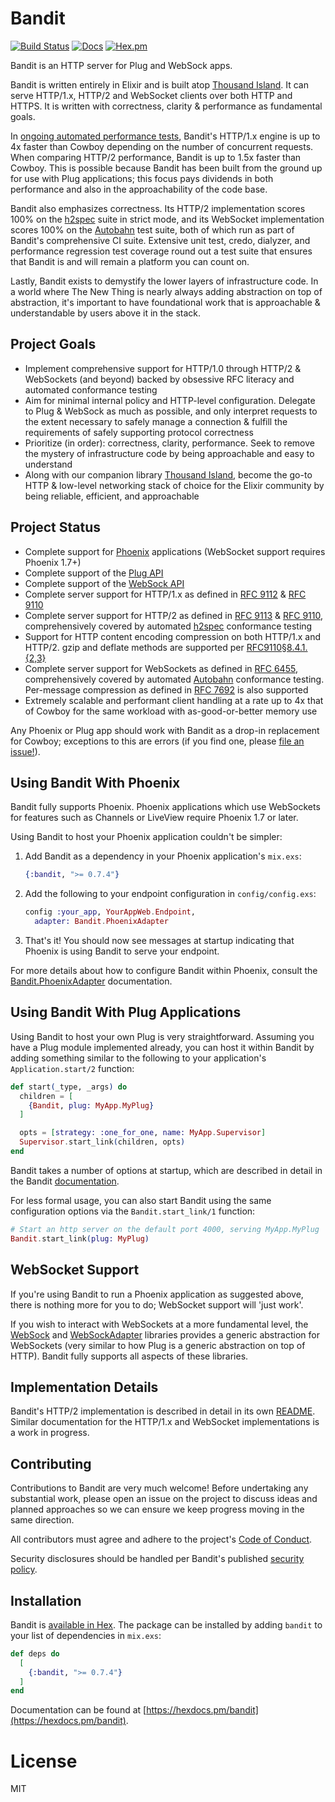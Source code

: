 # Bandit

[![Build Status](https://github.com/mtrudel/bandit/workflows/Elixir%20CI/badge.svg)](https://github.com/mtrudel/bandit/actions)
[![Docs](https://img.shields.io/badge/api-docs-green.svg?style=flat)](https://hexdocs.pm/bandit)
[![Hex.pm](https://img.shields.io/hexpm/v/bandit.svg?style=flat&color=blue)](https://hex.pm/packages/bandit)

Bandit is an HTTP server for Plug and WebSock apps.

Bandit is written entirely in Elixir and is built atop [Thousand
Island](https://github.com/mtrudel/thousand_island). It can serve HTTP/1.x,
HTTP/2 and WebSocket clients over both HTTP and HTTPS. It is written with
correctness, clarity & performance as fundamental goals.

In [ongoing automated performance
tests](https://github.com/mtrudel/bandit/actions/runs/4449308920),
Bandit's HTTP/1.x engine is up to 4x faster than Cowboy depending on the number of concurrent
requests. When comparing HTTP/2 performance, Bandit is up to 1.5x faster than Cowboy. This is
possible because Bandit has been built from the ground up for use with Plug applications; this
focus pays dividends in both performance and also in the approachability of the code base.

Bandit also emphasizes correctness. Its HTTP/2 implementation scores 100% on the
[h2spec](https://github.com/summerwind/h2spec) suite in strict mode, and its
WebSocket implementation scores 100% on the
[Autobahn](https://github.com/crossbario/autobahn-testsuite) test suite, both of
which run as part of Bandit's comprehensive CI suite. Extensive unit test,
credo, dialyzer, and performance regression test coverage round out a test suite
that ensures that Bandit is and will remain a platform you can count on.

Lastly, Bandit exists to demystify the lower layers of infrastructure code. In a world where
The New Thing is nearly always adding abstraction on top of abstraction, it's important to have
foundational work that is approachable & understandable by users above it in the stack.

## Project Goals

* Implement comprehensive support for HTTP/1.0 through HTTP/2 & WebSockets (and
  beyond) backed by obsessive RFC literacy and automated conformance testing
* Aim for minimal internal policy and HTTP-level configuration. Delegate to Plug & WebSock as much as
  possible, and only interpret requests to the extent necessary to safely manage a connection
  & fulfill the requirements of safely supporting protocol correctness
* Prioritize (in order): correctness, clarity, performance. Seek to remove the mystery of
  infrastructure code by being approachable and easy to understand
* Along with our companion library [Thousand
  Island](https://github.com/mtrudel/thousand_island), become the go-to HTTP
  & low-level networking stack of choice for the Elixir community by being
  reliable, efficient, and approachable

## Project Status

* Complete support for [Phoenix](https://github.com/phoenixframework/phoenix) applications (WebSocket
  support requires Phoenix 1.7+)
* Complete support of the [Plug API](https://github.com/elixir-plug/plug)
* Complete support of the [WebSock API](https://github.com/phoenixframework/websock)
* Complete server support for HTTP/1.x as defined in [RFC
  9112](https://datatracker.ietf.org/doc/html/rfc9112) & [RFC
  9110](https://datatracker.ietf.org/doc/html/rfc9110)
* Complete server support for HTTP/2 as defined in [RFC
  9113](https://datatracker.ietf.org/doc/html/rfc9113) & [RFC
  9110](https://datatracker.ietf.org/doc/html/rfc9110), comprehensively covered
  by automated [h2spec](https://github.com/summerwind/h2spec) conformance
  testing
* Support for HTTP content encoding compression on both HTTP/1.x and HTTP/2.
  gzip and deflate methods are supported per
  [RFC9110§8.4.1.{2,3}](https://www.rfc-editor.org/rfc/rfc9110.html#section-8.4.1.2)
* Complete server support for WebSockets as defined in [RFC
  6455](https://datatracker.ietf.org/doc/html/rfc6455), comprehensively covered by automated
  [Autobahn](https://github.com/crossbario/autobahn-testsuite) conformance testing. Per-message
  compression as defined in [RFC 7692](https://datatracker.ietf.org/doc/html/rfc7692) is also
  supported
* Extremely scalable and performant client handling at a rate up to 4x that of Cowboy for the same
  workload with as-good-or-better memory use

Any Phoenix or Plug app should work with Bandit as a drop-in replacement for
Cowboy; exceptions to this are errors (if you find one, please [file an
issue!](https://github.com/mtrudel/bandit/issues)).

## Using Bandit With Phoenix

Bandit fully supports Phoenix. Phoenix applications which use WebSockets for
features such as Channels or LiveView require Phoenix 1.7 or later.

Using Bandit to host your Phoenix application couldn't be simpler:

1. Add Bandit as a dependency in your Phoenix application's `mix.exs`:

    ```elixir
    {:bandit, ">= 0.7.4"}
    ```
2. Add the following to your endpoint configuration in `config/config.exs`:

     ```elixir
     config :your_app, YourAppWeb.Endpoint,
       adapter: Bandit.PhoenixAdapter
     ```
3. That's it! You should now see messages at startup indicating that Phoenix is using Bandit to
serve your endpoint.

For more details about how to configure Bandit within Phoenix, consult the
[Bandit.PhoenixAdapter](https://hexdocs.pm/bandit/Bandit.PhoenixAdapter.html) documentation.

## Using Bandit With Plug Applications

Using Bandit to host your own Plug is very straightforward. Assuming you have a Plug module
implemented already, you can host it within Bandit by adding something similar to the following
to your application's `Application.start/2` function:

```elixir
def start(_type, _args) do
  children = [
    {Bandit, plug: MyApp.MyPlug}
  ]

  opts = [strategy: :one_for_one, name: MyApp.Supervisor]
  Supervisor.start_link(children, opts)
end
```

Bandit takes a number of options at startup, which are described in detail in the Bandit
[documentation](https://hexdocs.pm/bandit/Bandit.html).

For less formal usage, you can also start Bandit using the same configuration
options via the `Bandit.start_link/1` function:

```elixir
# Start an http server on the default port 4000, serving MyApp.MyPlug
Bandit.start_link(plug: MyPlug)
```

## WebSocket Support

If you're using Bandit to run a Phoenix application as suggested above, there is
nothing more for you to do; WebSocket support will 'just work'.

If you wish to interact with WebSockets at a more fundamental level, the
[WebSock](https://hexdocs.pm/websock/WebSock.html) and
[WebSockAdapter](https://hexdocs.pm/websock_adapter/WebSockAdapter.html) libraries
provides a generic abstraction for WebSockets (very similar to how Plug is
a generic abstraction on top of HTTP). Bandit fully supports all aspects of
these libraries. 

## Implementation Details

Bandit's HTTP/2 implementation is described in detail in its own
[README](lib/bandit/http2/README.md). Similar documentation for the HTTP/1.x and
WebSocket implementations is a work in progress.

## Contributing

Contributions to Bandit are very much welcome! Before undertaking any substantial work, please
open an issue on the project to discuss ideas and planned approaches so we can ensure we keep
progress moving in the same direction.

All contributors must agree and adhere to the project's [Code of
Conduct](https://github.com/mtrudel/bandit/blob/main/CODE_OF_CONDUCT.md).

Security disclosures should be handled per Bandit's published [security policy](https://github.com/mtrudel/bandit/blob/main/SECURITY.md).

## Installation

Bandit is [available in Hex](https://hex.pm/docs/publish). The package can be installed
by adding `bandit` to your list of dependencies in `mix.exs`:

```elixir
def deps do
  [
    {:bandit, ">= 0.7.4"}
  ]
end
```

Documentation can be found at [https://hexdocs.pm/bandit](https://hexdocs.pm/bandit).

# License

MIT
